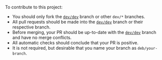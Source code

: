 To contribute to this project:

-    You should only fork the [`dev/dev`](https://github.com/MikChanNoPlugins/VoteReceiver/tree/dev/dev) branch or other `dev/*` branches.
-    All pull requests should be made into the [`dev/dev`](https://github.com/MikChanNoPlugins/VoteReceiver/tree/dev/dev) branch or their respective branch.
-    Before merging, your PR should be up-to-date with the [`dev/dev`](https://github.com/MikChanNoPlugins/VoteReceiver/tree/dev/dev) branch and have no merge conflicts.
-    All automatic checks should conclude that your PR is positive.
-    It is not required, but desirable that you name your branch as `deb/your-branch`.

